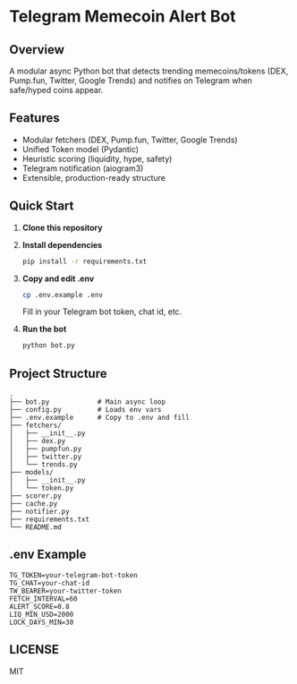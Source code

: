 # Telegram Memecoin Alert Bot

## Overview

A modular async Python bot that detects trending memecoins/tokens (DEX, Pump.fun, Twitter, Google Trends) and notifies on Telegram when safe/hyped coins appear.

## Features

- Modular fetchers (DEX, Pump.fun, Twitter, Google Trends)
- Unified Token model (Pydantic)
- Heuristic scoring (liquidity, hype, safety)
- Telegram notification (aiogram3)
- Extensible, production-ready structure

## Quick Start

1. **Clone this repository**
2. **Install dependencies**  
   ```bash
   pip install -r requirements.txt
   ```
3. **Copy and edit .env**
   ```bash
   cp .env.example .env
   ```
   Fill in your Telegram bot token, chat id, etc.

4. **Run the bot**
   ```bash
   python bot.py
   ```

## Project Structure

```
.
├── bot.py            # Main async loop
├── config.py         # Loads env vars
├── .env.example      # Copy to .env and fill
├── fetchers/
│   ├── __init__.py
│   ├── dex.py
│   ├── pumpfun.py
│   ├── twitter.py
│   └── trends.py
├── models/
│   ├── __init__.py
│   └── token.py
├── scorer.py
├── cache.py
├── notifier.py
├── requirements.txt
└── README.md
```

## .env Example

```
TG_TOKEN=your-telegram-bot-token
TG_CHAT=your-chat-id
TW_BEARER=your-twitter-token
FETCH_INTERVAL=60
ALERT_SCORE=0.8
LIQ_MIN_USD=2000
LOCK_DAYS_MIN=30
```

## LICENSE

MIT
